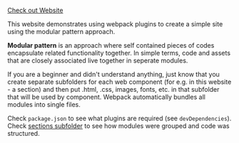 <a target='_blank' href='https://mayank-https.github.io/learn-modular-webpack/'>Check out Website</a>

This website demonstrates using webpack plugins to create a simple site using the modular pattern approach.

__Modular pattern__ is an approach where self contained pieces of codes encapsulate related functionality together. In simple terms, code and assets that are closely associated live together in seperate modules.

If you are a beginner and didn't understand anything, just know that you create separate subfolders for each web component (for e.g. in this website - a section) and then put .html, .css, images, fonts, etc. in that subfolder that will be used by component. Webpack automatically bundles all modules into single files.

Check `package.json` to see what plugins are required (see `devDependencies`). Check [sections subfolder](https://github.com/Mayank-https/learn-modular-webpack/tree/main/src/sections) to see how modules were grouped and code was structured.
